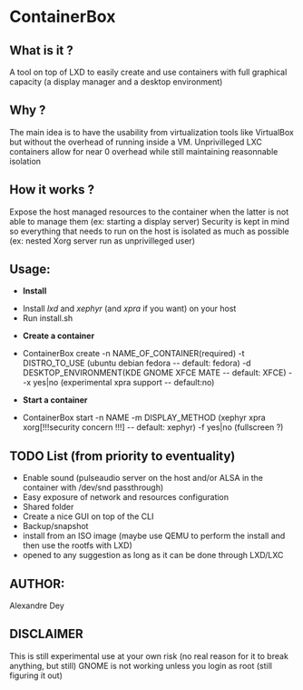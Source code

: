 ContainerBox 
============

What is it ?
------------
  A tool on top of LXD to easily create and use containers with full graphical capacity (a display manager and a desktop environment)
  
Why ?
-----
  The main idea is to have the usability from virtualization tools like VirtualBox but without the overhead of running inside a VM. Unprivilleged LXC containers allow for near 0 overhead while still maintaining reasonnable isolation

How it works ?
--------------
  Expose the host managed resources to the container when the latter is not able to manage them (ex: starting a display server)
  Security is kept in mind so everything that needs to run on the host is isolated as much as possible (ex: nested Xorg server run as unprivilleged user) 
 
Usage:
------
-  **Install**
+ Install *lxd* and *xephyr* (and *xpra* if you want) on your host 
+ Run install.sh
  
-  **Create a container**
+ ContainerBox create -n NAME_OF_CONTAINER(required) -t DISTRO_TO_USE (ubuntu debian fedora -- default: fedora) -d DESKTOP_ENVIRONMENT(KDE GNOME XFCE MATE -- default: XFCE) --x yes|no (experimental xpra support -- default:no)
  
-  **Start a container**
+ ContainerBox start -n NAME -m DISPLAY_METHOD (xephyr xpra xorg[!!!security concern !!!] -- default: xephyr) -f yes|no (fullscreen ?)
 
TODO List (from priority to eventuality)
----------------------------------------
- Enable sound (pulseaudio server on the host and/or ALSA in the container with /dev/snd passthrough)
- Easy exposure of network and resources configuration
- Shared folder 
- Create a nice GUI on top of the CLI
- Backup/snapshot
- install from an ISO image (maybe use QEMU to perform the install and then use the rootfs with LXD)
- opened to any suggestion as long as it can be done through LXD/LXC

AUTHOR:
-------
Alexandre Dey

DISCLAIMER
----------

This is still experimental use at your own risk (no real reason for it to break anything, but still)
GNOME is not working unless you login as root (still figuring it out)
 
